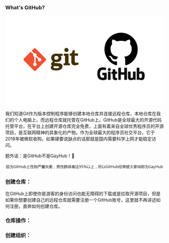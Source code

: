### What's  GitHub?

![git-github](.\Picture\git-github.png)

我们知道Git作为版本控制程序能够创建本地仓库并连接远程仓库，本地仓库在我们的个人电脑上，而远程仓库就托管在GitHub上。GitHub是全球最大的开源代码托管平台，在平台上创建开源仓库完全免费，上面有着来自全球优秀程序员的开源项目，是互联网精神的具象化的产物。作为全球最大的程序员社交平台，它于2018年被微软收购，如果硬要说缺点的话那就是国内需要科学上网才能稳定访问。

题外话：是GitHub不是GayHub！😤

![GayHub](./Picture/GayHub.png)

### 创建仓库：

在GitHub上即使你是游客的身份访问也能无障碍的下载或是拉取开源项目，但是如果你想要创建自己的远程仓库就需要注册一个GitHub账号，这里就不再讲述如何注册，直奔如何创建仓库。



### 仓库操作：



### 创建组织：

